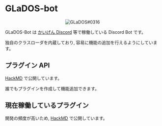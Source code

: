 # GLaDOS-bot
<p align="center">
  <img src="https://cdn.discordapp.com/avatars/292673941057568769/360959a4a7af21cdfe4dc30b6767c915.png?size=128" alt="GLaDOS#0316">
</p>

GLaDOS-Bot は [かいげん Discord](https://nephy.jp/discord) 等で稼働している Discord Bot です。


独自のクラスローダを内蔵しており, 容易に機能の追加を行えるようにしています。

## プラグイン API
[HackMD](https://hackmd.io/5URKBTt6Q02L3FneACyH9A) で公開しています。

誰でもプラグインを作成して機能追加できます。

## 現在稼働しているプラグイン
開発の頻度が高いため, [HackMD](https://hackmd.io/MOHsvy2iRGmyCeCaYcs_Sw) で公開しています。
